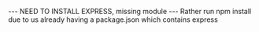 --- NEED TO INSTALL EXPRESS, missing module
--- Rather run npm install due to us already having a package.json which contains express